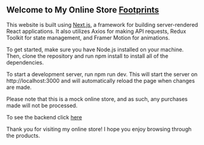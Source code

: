 ## Welcome to My Online Store [Footprints](https://footprintz.netlify.app/)

This website is built using [Next.js](https://nextjs.org/), a framework for building server-rendered React applications. It also utilizes Axios for making API requests, Redux Toolkit for state management, and Framer Motion for animations.

To get started, make sure you have Node.js installed on your machine. Then, clone the repository and run npm install to install all of the dependencies.

To start a development server, run npm run dev. This will start the server on http://localhost:3000 and will automatically reload the page when changes are made.

Please note that this is a mock online store, and as such, any purchases made will not be processed.

To see the backend click [here](https://github.com/psk-98/footprints-backend-V2/tree/trunk)

Thank you for visiting my online store! I hope you enjoy browsing through the products.
